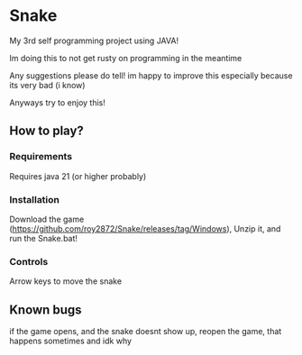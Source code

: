 # Snake

My 3rd self programming project using JAVA!

Im doing this to not get rusty on programming in the meantime

Any suggestions please do tell! im happy to improve this especially because its very bad (i know)

Anyways try to enjoy this!

## How to play?

### Requirements

Requires java 21 (or higher probably)

### Installation

Download the game (https://github.com/roy2872/Snake/releases/tag/Windows),
Unzip it,
and run the Snake.bat!

### Controls

Arrow keys to move the snake

## Known bugs

if the game opens, and the snake doesnt show up, reopen the game, that happens sometimes and idk why
